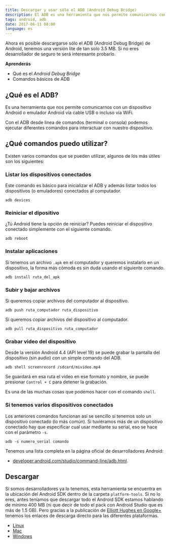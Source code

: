 ```yaml
---
title: Descargar y usar sólo el ADB (Android Debug Bridge)
description: El ADB es una herramienta que nos permite comunicarnos con un dispositivo Android o emulador Android vía cable USB o incluso vía WiFi.
tags: android, adb
date: 2017-06-11 08:00
language: es
---
```


Ahora es posible descargarse sólo el ADB (Android Debug Bridge) de Android, tenemos una versión lite de tan solo 3.5 MB. Si no eres desarrollador de seguro te será interesante probarlo. 

__Aprenderás__

* Qué es el _Android Debug Bridge_
* Comandos básicos de ADB

## ¿Qué es el ADB?

Es una herramienta que nos permite comunicarnos con un dispositivo Android o emulador Android vía cable USB o incluso vía WiFi.

Con el ADB desde linea de comandos (terminal o consola) podemos ejecutar diferentes comandos para interactuar con nuestro dispositivo.

## ¿Qué comandos puedo utilizar?

Existen varios comandos que se pueden utilizar, algunos de los más útiles son los siguientes:

### Listar los dispositivos conectados

Este comando es básico para inicializar el ADB y además listar todos los dispositivos (o emuladores) conectados al computador.

```shell
adb devices
```

### Reiniciar el dipositivo

¿Tú Android tiene la opción de reiniciar? Puedes reiniciar el dispositivo conectado simplemente con el siguiente comando.

```shell
adb reboot
```

### Instalar aplicaciones

Si tenemos un archivo `.apk` en el computador y queremos instalarlo en un dispositivo, la forma más cómoda es sin duda usando el siguiente comando.

```shell
adb install ruta_del_apk
```

### Subir y bajar archivos

Si queremos copiar archivos del computador al dispositivo.

```shell
adb push ruta_computador ruta_dispositivo
```

Si queremos copiar archivos del dispositivo al computador.

```shell
adb pull ruta_dispositivo ruta_computador
```

### Grabar video del dispositivo

Desde la versión Android 4.4 (API level 19) se puede grabar la pantalla del dispositivo (sin audio) con un simple comando del ADB.

```shell
adb shell screenrecord /sdcard/mivideo.mp4
```

Se guardará en esa ruta el video en ese formato y nombre, se puede presionar `Control + C` para detener la grabación.

Es una de las muchas cosas que podemos hacer con el comando `shell`.

### Si tenemos varios dispositivos conectados

Los anteriores comandos funcionan así se sencillo si tenemos solo un dispositivo conectado (lo más común). Si tuviéramos más de un dispositivo conectado hay que especificar cual usar mediante su serial, eso se hace con el parámetro `-s`.

```shell
adb -s numero_serial comando
```

Tenemos una lista completa en la página oficial de desarrolladores Android:

* [developer.android.com/studio/command-line/adb.html](https://developer.android.com/studio/command-line/adb.html).

## Descargar

Si somos desarrolladores ya lo tenemos, esta herramienta se encuentra en la ubicación del Android SDK dentro de la carpeta `platform-tools`. Si no lo eres, antes teníamos que descargar todo el Android SDK estamos hablando de mínimo 400 MB (ni que decir de todo el pack con Android Studio que es más de 1.5 GB). Pero gracias a la publicación de [Elliott Hughes en Google+](https://plus.google.com/+ElliottHughes/posts/U3B6H3Sejvv) tenemos los enlaces de descarga directo para las diferentes plataformas.

* [Linux](https://dl.google.com/android/repository/platform-tools-latest-linux.zip)
* [Mac](https://dl.google.com/android/repository/platform-tools-latest-darwin.zip)
* [Windows](https://dl.google.com/android/repository/platform-tools-latest-windows.zip)
